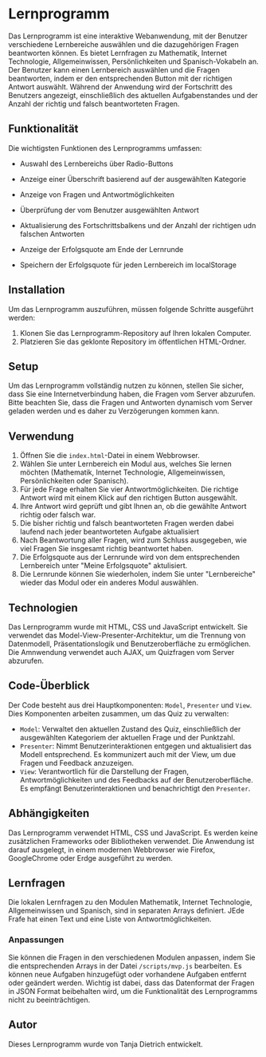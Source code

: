 # Lernprogramm 
Das Lernprogramm ist eine interaktive Webanwendung, mit der Benutzer verschiedene Lernbereiche auswählen und die dazugehörigen Fragen beantworten können. Es bietet Lernfragen zu Mathematik, Internet Technologie, Allgemeinwissen, Persönlichkeiten und Spanisch-Vokabeln an. Der Benutzer kann einen Lernbereich auswählen und die Fragen beantworten, indem er den entsprechenden Button mit der richtigen Antwort auswählt. Während der Anwendung wird der Fortschritt des Benutzers angezeigt, einschließlich des aktuellen Aufgabenstandes und der Anzahl der richtig und falsch beantworteten Fragen.

## Funktionalität
Die wichtigsten Funktionen des Lernprogramms umfassen:
- Auswahl des Lernbereichs über Radio-Buttons

- Anzeige einer Überschrift basierend auf der ausgewählten Kategorie

- Anzeige von Fragen und Antwortmöglichkeiten

- Überprüfung der vom Benutzer ausgewählten Antwort

- Aktualisierung des Fortschrittsbalkens und der Anzahl der richtigen udn falschen Antworten

- Anzeige der Erfolgsquote am Ende der Lernrunde

- Speichern der Erfolgsquote für jeden Lernbereich im localStorage

## Installation 
Um das Lernprogramm auszuführen, müssen folgende Schritte ausgeführt werden:
1. Klonen Sie das Lernprogramm-Repository auf Ihren lokalen Computer.
2. Platzieren Sie das geklonte Repository im öffentlichen HTML-Ordner.

## Setup
Um das Lernprogramm vollständig nutzen zu können, stellen Sie sicher, dass Sie eine Internetverbindung haben, die Fragen vom Server abzurufen. Bitte beachten Sie, dass die Fragen und Antworten dynamisch vom Server geladen werden und es daher zu Verzögerungen kommen kann.

## Verwendung
1. Öffnen Sie die `index.html`-Datei in einem Webbrowser.
2. Wählen Sie unter Lernbereich ein Modul aus, welches Sie lernen möchten (Mathematik, Internet Technologie, Allgemeinwissen, Persönlichkeiten oder Spanisch).
3. Für jede Frage erhalten Sie vier Antwortmöglichkeiten. Die richtige Antwort wird mit einem Klick auf den richtigen Button ausgewählt.
4. Ihre Antwort wird geprüft und gibt Ihnen an, ob die gewählte Antwort richtig oder falsch war.
5. Die bisher richtig und falsch beantworteten Fragen werden dabei laufend nach jeder beantworteten Aufgabe aktualisiert
6. Nach Beantwortung aller Fragen, wird zum Schluss ausgegeben, wie viel Fragen Sie insgesamt richtig beantwortet haben.
7. Die Erfolgsquote aus der Lernrunde wird von dem entsprechenden Lernbereich unter "Meine Erfolgsquote" aktulisiert.
8. Die Lernrunde können Sie wiederholen, indem Sie unter "Lernbereiche" wieder das Modul oder ein anderes Modul auswählen.

## Technologien
Das Lernprogramm wurde mit HTML, CSS und JavaScript entwickelt. Sie verwendet das Model-View-Presenter-Architektur, um die Trennung von Datenmodell, Präsentationslogik und Benutzeroberfläche zu ermöglichen.
Die Amnwendung verwendet auch AJAX, um Quizfragen vom Server abzurufen.

## Code-Überblick 
Der Code besteht aus drei Hauptkomponenten: `Model`, `Presenter` und `View`. Dies Komponenten arbeiten zusammen, um das Quiz zu verwalten:

- `Model`: Verwaltet den aktuellen Zustand des Quiz, einschließlich der ausgewählten Kategoriem der aktuellen Frage und der Punktzahl.
- `Presenter`: Nimmt Benutzerinteraktionen entgegen und aktualisiert das Modell entsprechend. Es kommunizert auch mit der View, um due Fragen und Feedback anzuzeigen.
- `View`: Verantwortlich für die Darstellung der Fragen, Antwortmöglichkeiten und des Feedbacks auf der Benutzeroberfläche. Es empfängt Benutzerinteraktionen und benachrichtigt den `Presenter`.

## Abhängigkeiten
Das Lernprogramm verwendet HTML, CSS und JavaScript. Es werden keine zusätzlichen Frameworks oder Bibliotheken verwendet. Die Anwendung ist darauf ausgelegt, in einem modernen Webbrowser wie Firefox, GoogleChrome oder Erdge ausgeführt zu werden.

## Lernfragen
Die lokalen Lernfragen zu den Modulen Mathematik, Internet Technologie, Allgemeinwissen und Spanisch, sind in separaten Arrays definiert. JEde Frafe hat einen Text und eine Liste von Antwortmöglichkeiten.

### Anpassungen
Sie können die Fragen in den verschiedenen Modulen anpassen, indem Sie die entsprechenden Arrays in der Datei `/scripts/mvp.js` bearbeiten. Es können neue Aufgaben hinzugefügt oder vorhandene Aufgaben entfernt oder geändert werden. Wichtig ist dabei, dass das Datenformat der Fragen in JSON Format beibehalten wird, um die Funktionalität des Lernprogramms nicht zu beeinträchtigen.

## Autor
Dieses Lernprogramm wurde von Tanja Dietrich entwickelt.

